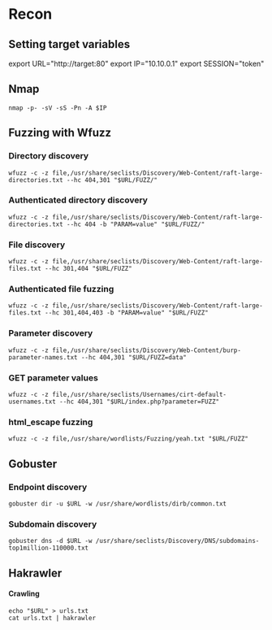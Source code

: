 # Recon

## Setting target variables
export URL="http://target:80"
export IP="10.10.0.1"
export SESSION="token"

## Nmap
```shell
nmap -p- -sV -sS -Pn -A $IP
```

## Fuzzing with Wfuzz

### Directory discovery
```shell
wfuzz -c -z file,/usr/share/seclists/Discovery/Web-Content/raft-large-directories.txt --hc 404,301 "$URL/FUZZ/"
```

### Authenticated directory discovery
```shell
wfuzz -c -z file,/usr/share/seclists/Discovery/Web-Content/raft-large-directories.txt --hc 404 -b "PARAM=value" "$URL/FUZZ/"
```

### File discovery
```shell
wfuzz -c -z file,/usr/share/seclists/Discovery/Web-Content/raft-large-files.txt --hc 301,404 "$URL/FUZZ"
```

### Authenticated file fuzzing
```shell
wfuzz -c -z file,/usr/share/seclists/Discovery/Web-Content/raft-large-files.txt --hc 301,404,403 -b "PARAM=value" "$URL/FUZZ"
```

### Parameter discovery
```shell
wfuzz -c -z file,/usr/share/seclists/Discovery/Web-Content/burp-parameter-names.txt --hc 404,301 "$URL/FUZZ=data"
```

### GET parameter values
```shell
wfuzz -c -z file,/usr/share/seclists/Usernames/cirt-default-usernames.txt --hc 404,301 "$URL/index.php?parameter=FUZZ"
```

### html_escape fuzzing
```shell
wfuzz -c -z file,/usr/share/wordlists/Fuzzing/yeah.txt "$URL/FUZZ"
```

## Gobuster

### Endpoint discovery
```shell
gobuster dir -u $URL -w /usr/share/wordlists/dirb/common.txt
```

### Subdomain discovery
```shell
gobuster dns -d $URL -w /usr/share/seclists/Discovery/DNS/subdomains-top1million-110000.txt
```

## Hakrawler
#### Crawling 
```shell
echo "$URL" > urls.txt
cat urls.txt | hakrawler
```